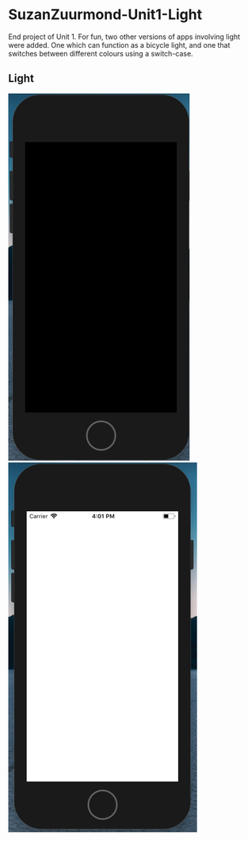# SuzanZuurmond-Unit1-Light
End project of Unit 1. For fun, two other versions of apps involving light were added. One which can function as a bicycle light, and one that switches between different colours using a switch-case.

## Light


![blackScreen](doc/blackscreen.png)
![whiteScreen](doc/whitescreen.png)
